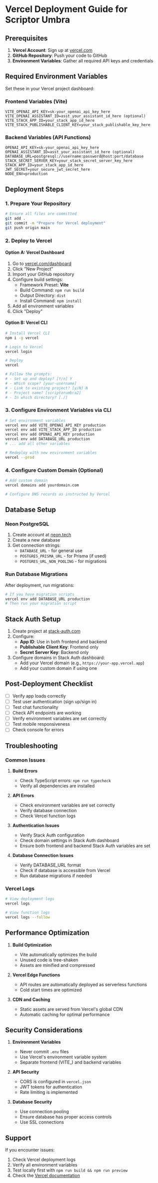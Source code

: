 # Vercel Deployment Guide for Scriptor Umbra

## Prerequisites

1. **Vercel Account**: Sign up at [vercel.com](https://vercel.com)
2. **GitHub Repository**: Push your code to GitHub
3. **Environment Variables**: Gather all required API keys and credentials

## Required Environment Variables

Set these in your Vercel project dashboard:

### Frontend Variables (Vite)
```
VITE_OPENAI_API_KEY=sk-your_openai_api_key_here
VITE_OPENAI_ASSISTANT_ID=asst_your_assistant_id_here (optional)
VITE_STACK_APP_ID=your_stack_app_id_here
VITE_STACK_PUBLISHABLE_CLIENT_KEY=your_stack_publishable_key_here
```

### Backend Variables (API Functions)
```
OPENAI_API_KEY=sk-your_openai_api_key_here
OPENAI_ASSISTANT_ID=asst_your_assistant_id_here (optional)
DATABASE_URL=postgresql://username:password@host:port/database
STACK_SECRET_SERVER_KEY=your_stack_secret_server_key_here
STACK_APP_ID=your_stack_app_id_here
JWT_SECRET=your_secure_jwt_secret_here
NODE_ENV=production
```

## Deployment Steps

### 1. Prepare Your Repository
```bash
# Ensure all files are committed
git add .
git commit -m "Prepare for Vercel deployment"
git push origin main
```

### 2. Deploy to Vercel

#### Option A: Vercel Dashboard
1. Go to [vercel.com/dashboard](https://vercel.com/dashboard)
2. Click "New Project"
3. Import your GitHub repository
4. Configure build settings:
   - Framework Preset: **Vite**
   - Build Command: `npm run build`
   - Output Directory: `dist`
   - Install Command: `npm install`
5. Add all environment variables
6. Click "Deploy"

#### Option B: Vercel CLI
```bash
# Install Vercel CLI
npm i -g vercel

# Login to Vercel
vercel login

# Deploy
vercel

# Follow the prompts:
# - Set up and deploy? [Y/n] Y
# - Which scope? [your-username]
# - Link to existing project? [y/N] N
# - Project name? [scriptorumbra2]
# - In which directory? [./]
```

### 3. Configure Environment Variables via CLI
```bash
# Set environment variables
vercel env add VITE_OPENAI_API_KEY production
vercel env add VITE_STACK_APP_ID production
vercel env add OPENAI_API_KEY production
vercel env add DATABASE_URL production
# ... add all other variables

# Redeploy with new environment variables
vercel --prod
```

### 4. Configure Custom Domain (Optional)
```bash
# Add custom domain
vercel domains add yourdomain.com

# Configure DNS records as instructed by Vercel
```

## Database Setup

### Neon PostgreSQL
1. Create account at [neon.tech](https://neon.tech)
2. Create a new database
3. Get connection strings:
   - `DATABASE_URL` - for general use
   - `POSTGRES_PRISMA_URL` - for Prisma (if used)
   - `POSTGRES_URL_NON_POOLING` - for migrations

### Run Database Migrations
After deployment, run migrations:
```bash
# If you have migration scripts
vercel env add DATABASE_URL production
# Then run your migration script
```

## Stack Auth Setup

1. Create project at [stack-auth.com](https://stack-auth.com)
2. Configure:
   - **App ID**: Use in both frontend and backend
   - **Publishable Client Key**: Frontend only
   - **Secret Server Key**: Backend only
3. Configure domains in Stack Auth dashboard:
   - Add your Vercel domain (e.g., `https://your-app.vercel.app`)
   - Add your custom domain if using one

## Post-Deployment Checklist

- [ ] Verify app loads correctly
- [ ] Test user authentication (sign up/sign in)
- [ ] Test chat functionality
- [ ] Check API endpoints are working
- [ ] Verify environment variables are set correctly
- [ ] Test mobile responsiveness
- [ ] Check console for errors

## Troubleshooting

### Common Issues

1. **Build Errors**
   - Check TypeScript errors: `npm run typecheck`
   - Verify all dependencies are installed

2. **API Errors**
   - Check environment variables are set correctly
   - Verify database connection
   - Check Vercel function logs

3. **Authentication Issues**
   - Verify Stack Auth configuration
   - Check domain settings in Stack Auth dashboard
   - Ensure both frontend and backend Stack Auth variables are set

4. **Database Connection Issues**
   - Verify DATABASE_URL format
   - Check if database is accessible from Vercel
   - Run database migrations if needed

### Vercel Logs
```bash
# View deployment logs
vercel logs

# View function logs
vercel logs --follow
```

## Performance Optimization

1. **Build Optimization**
   - Vite automatically optimizes the build
   - Unused code is tree-shaken
   - Assets are minified and compressed

2. **Vercel Edge Functions**
   - API routes are automatically deployed as serverless functions
   - Cold start times are optimized

3. **CDN and Caching**
   - Static assets are served from Vercel's global CDN
   - Automatic caching for optimal performance

## Security Considerations

1. **Environment Variables**
   - Never commit `.env` files
   - Use Vercel's environment variable system
   - Separate frontend (VITE_) and backend variables

2. **API Security**
   - CORS is configured in `vercel.json`
   - JWT tokens for authentication
   - Rate limiting is implemented

3. **Database Security**
   - Use connection pooling
   - Ensure database has proper access controls
   - Use SSL connections

## Support

If you encounter issues:
1. Check Vercel deployment logs
2. Verify all environment variables
3. Test locally first with `npm run build && npm run preview`
4. Check the [Vercel documentation](https://vercel.com/docs)